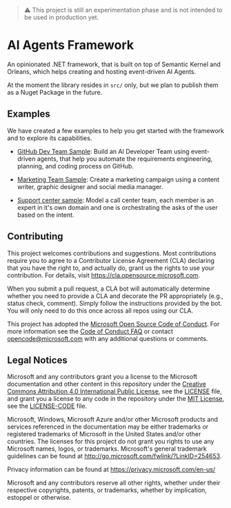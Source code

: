 > ⚠️ This project is still an experimentation phase and is not intended to be used in production yet.

# AI Agents Framework

An opinionated .NET framework, that is built on top of Semantic Kernel and Orleans, which helps creating and hosting event-driven AI Agents.

At the moment the library resides in `src/` only, but we plan to publish them as a Nuget Package in the future.

## Examples

We have created a few examples to help you get started with the framework and to explore its capabilities.

- [GitHub Dev Team Sample](samples/gh-flow/README.md): Build an AI Developer Team using event-driven agents, that help you automate the requirements engineering, planning, and coding process on GitHub.
- [Marketing Team Sample](samples/marketing/README.md): Create a marketing campaign using a content writer, graphic designer and social media manager.

- [Support center sample](samples/support-center/README.md): Model a call center team, each member is an expert in it's own domain and one is orchestrating the asks of the user based on the intent.

## Contributing

This project welcomes contributions and suggestions.  Most contributions require you to agree to a
Contributor License Agreement (CLA) declaring that you have the right to, and actually do, grant us
the rights to use your contribution. For details, visit <https://cla.opensource.microsoft.com>.

When you submit a pull request, a CLA bot will automatically determine whether you need to provide
a CLA and decorate the PR appropriately (e.g., status check, comment). Simply follow the instructions
provided by the bot. You will only need to do this once across all repos using our CLA.

This project has adopted the [Microsoft Open Source Code of Conduct](https://opensource.microsoft.com/codeofconduct/).
For more information see the [Code of Conduct FAQ](https://opensource.microsoft.com/codeofconduct/faq/) or
contact [opencode@microsoft.com](mailto:opencode@microsoft.com) with any additional questions or comments.

## Legal Notices

Microsoft and any contributors grant you a license to the Microsoft documentation and other content
in this repository under the [Creative Commons Attribution 4.0 International Public License](https://creativecommons.org/licenses/by/4.0/legalcode),
see the [LICENSE](LICENSE) file, and grant you a license to any code in the repository under the [MIT License](https://opensource.org/licenses/MIT), see the
[LICENSE-CODE](LICENSE-CODE) file.

Microsoft, Windows, Microsoft Azure and/or other Microsoft products and services referenced in the documentation
may be either trademarks or registered trademarks of Microsoft in the United States and/or other countries.
The licenses for this project do not grant you rights to use any Microsoft names, logos, or trademarks.
Microsoft's general trademark guidelines can be found at <http://go.microsoft.com/fwlink/?LinkID=254653>.

Privacy information can be found at <https://privacy.microsoft.com/en-us/>

Microsoft and any contributors reserve all other rights, whether under their respective copyrights, patents,
or trademarks, whether by implication, estoppel or otherwise.
